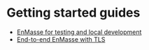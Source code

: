 # Getting started guides

   * [EnMasse for testing and local development](local-development.md)
   * [End-to-end EnMasse with TLS](e2e-example.md)
